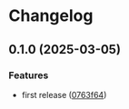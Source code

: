 # Changelog

## 0.1.0 (2025-03-05)


### Features

* first release ([0763f64](https://github.com/michaelact/release-automation/commit/0763f6408cc34c9edc938fd7b79f939adb511986))
